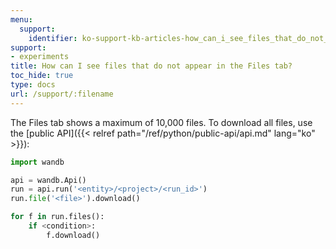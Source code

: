 ```yaml
---
menu:
  support:
    identifier: ko-support-kb-articles-how_can_i_see_files_that_do_not_appear_in_the_files_tab
support:
- experiments
title: How can I see files that do not appear in the Files tab?
toc_hide: true
type: docs
url: /support/:filename
---
```


The Files tab shows a maximum of 10,000 files. To download all files, use the [public API]({{< relref path="/ref/python/public-api/api.md" lang="ko" >}}):

```python
import wandb

api = wandb.Api()
run = api.run('<entity>/<project>/<run_id>')
run.file('<file>').download()

for f in run.files():
    if <condition>:
        f.download()
```